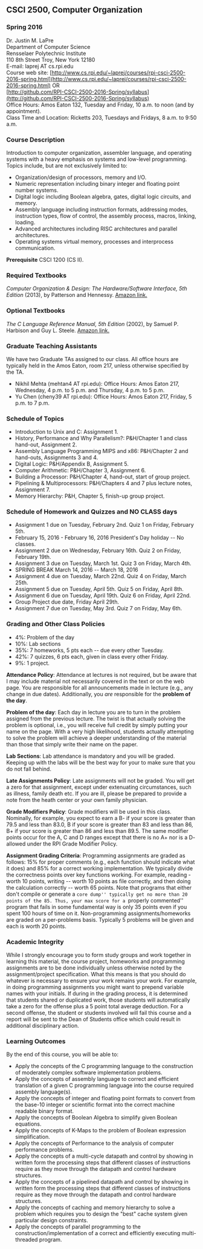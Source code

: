 ## CSCI 2500, Computer Organization
### Spring 2016

Dr. Justin M. LaPre  
Department of Computer Science  
Rensselaer Polytechnic Institute  
110 8th Street Troy, New York 12180  
E-mail: laprej AT cs.rpi.edu  
Course web site: [http://www.cs.rpi.edu/~laprej/courses/rpi-csci-2500-2016-spring.html](http://www.cs.rpi.edu/~laprej/courses/rpi-csci-2500-2016-spring.html) OR  
[http://github.com/RPI-CSCI-2500-2016-Spring/syllabus](http://github.com/RPI-CSCI-2500-2016-Spring/syllabus)  
Office Hours: Amos Eaton 132, Tuesday and Friday, 10 a.m. to noon (and by appointment).  
Class Time and Location: Ricketts 203, Tuesdays and Fridays, 8 a.m. to 9:50 a.m.

### Course Description
Introduction to computer organization, assembler language, and operating
systems with a heavy emphasis on systems and low-level programming. Topics
include, but are not exclusively limited to:

* Organization/design of processors, memory and I/O.
* Numeric representation including binary integer and floating point number systems.
* Digital logic including Boolean algebra, gates, digital logic circuits, and memory.
* Assembly language including instruction formats, addressing modes, instruction types, flow of control, the assembly process, macros, linking, loading.
* Advanced architectures including RISC architectures and parallel architectures.
* Operating systems virtual memory, processes and interprocess communication.

**Prerequisite** CSCI 1200 (CS II).

### Required Textbooks

*Computer Organization & Design: The Hardware/Software Interface, 5th Edition* (2013), by Patterson and Hennessy.
[Amazon link.](http://amzn.com/0124077269)

### Optional Textbooks

*The C Language Reference Manual, 5th Edition* (2002), by Samuel P. Harbison and Guy L. Steele.
[Amazon link.](http://amzn.com/013089592X)

### Graduate Teaching Assistants
We have two Graduate TAs assigned to our class.
All office hours are typically held in the Amos Eaton, room 217, unless otherwise specified by the TA.

* Nikhil Mehta (mehtan4 AT rpi.edu): Office Hours: Amos Eaton 217, Wednesday, 4 p.m. to 5 p.m. and Thursday, 4 p.m. to 5 p.m.
* Yu Chen (cheny39 AT rpi.edu): Office Hours: Amos Eaton 217, Friday, 5 p.m. to 7 p.m.

### Schedule of Topics

* Introduction to Unix and C: Assignment 1.
* History, Performance and Why Parallelism?: P&H/Chapter 1 and class hand-out, Assignment 2.
* Assembly Language Programming MIPS and x86: P&H/Chapter 2 and hand-outs, Assignments 3 and 4.
* Digital Logic: P&H/Appendix B, Assignment 5.
* Computer Arithmetic: P&H/Chapter 3, Assignment 6.
* Building a Processor: P&H/Chapter 4, hand-out,  start of group project.
* Pipelining & Multiprocessors: P&H/Chapters 4 and 7 plus lecture notes, Assignment 7.
* Memory Hierarchy: P&H, Chapter 5, finish-up group project.

### Schedule of Homework and Quizzes and NO CLASS days

* Assignment 1 due on Tuesday, February 2nd.  Quiz 1 on Friday, February 5th.
* February 15, 2016 - February 16, 2016	President's Day holiday -- No classes.
* Assignment 2 due on Wednesday, February 16th.  Quiz 2 on Friday, February 19th.
* Assignment 3 due on Tuesday, March 1st.  Quiz 3 on Friday, March 4th.
* SPRING BREAK March 14, 2016 -- March 18, 2016
* Assignment 4 due on Tuesday, March 22nd.  Quiz 4 on Friday, March 25th.
* Assignment 5 due on Tuesday, April 5th.  Quiz 5 on Friday, April 8th.
* Assignment 6 due on Tuesday, April 19th.  Quiz 6 on Friday, April 22nd.
* Group Project due date, Friday April 29th.
* Assignment 7 due on Tuesday, May 3rd.  Quiz 7 on Friday, May 6th.

### Grading and Other Class Policies

*  4%: Problem of the day
*  10%: Lab sections
*  35%: 7 homeworks, 5 pts each -- due every other Tuesday.
*  42%: 7 quizzes, 6 pts each, given in class every other Friday.
*   9%: 1 project.

**Attendance Policy**: Attendance at lectures is not required, but
be aware that I may include material not necessarily covered in the
text or on the web page.  You are responsible for all announcements
made in lecture (e.g., any change in due dates).
Additionally, you *are* responsible for the **problem of the day**.

**Problem of the day**: Each day in lecture you are to turn in the problem assigned from the previous lecture.
The twist is that actually solving the problem is optional, i.e., you will receive full credit by simply putting your name on the page.
With a very high likelihood, students actually attempting to solve the problem will achieve a deeper understanding of the material than those that simply write their name on the paper.

**Lab Sections**: Lab attendance is mandatory and you will be graded.
Keeping up with the labs will be the best way for your to make sure that you do not fall behind.

**Late Assignments Policy**: Late assignments will not be
graded. You will get a zero for that assignment, except under
extenuating circumstances, such as illness, family death etc. If you
are ill, please be prepared to provide a note from the heath center or
your own family physician.

**Grade Modifiers Policy**: Grade modifiers will be used in this
class. Nominally, for example, you expect to earn a B- if your score
is greater than 79.5 and less than 83.0, B if your score is greater
than 83 and less than 86, B+ if your score is greater than 86 and less
than 89.5. The same modifier points occur for the A, C and D ranges
except that there is no A+ nor is a D- allowed under the RPI Grade
Modifier Policy.

**Assignment Grading Criteria**: Programming assignments are graded
as follows: 15% for proper comments (e.g., each function should
indicate what it does) and 85% for a correct working
implementation. We typically divide the correctness points over key
functions working. For example, reading - worth 10 points,
writing -- worth 10 points as file correctly, and then doing the
calculation correctly -- worth 65 points. Note that programs that
either don't compile or generate a ``core dump'' typically get no more
than 20 points of the 85. Thus, your max score for a ``properly
commented'' program that fails in some fundamental way is only 35
points even if you spent 100 hours of time on it.  Non-programming
assignments/homeworks are graded on a per-problems basis. Typically 5
problems will be given and each is worth 20 points.

### Academic Integrity

While I strongly encourage you to form study groups and work
together in learning this material, the course project, homeworks and
programming assignments are to be done individually unless otherwise
noted by the assignment/project specification. What this means is that
you should do whatever is necessary to ensure your work remains your
work. For example, in doing programming assignments you might want to
prepend variable names with your initials. If during in the grading
process, it is determined that students shared or duplicated work,
those students will automatically take a zero for the offense plus a 5
point total average deduction. For a second offense, the student or
students involved will fail this course and a report will be sent to
the Dean of Students office which could result in additional
disciplinary action.

### Learning Outcomes
By the end of this course, you will be able to:

* Apply the concepts of the C programming language to the
construction of moderately complex software implementation problems.
* Apply the concepts of assembly language to correct and efficient translation
of a given C programming language into the course required assembly language(s).
* Apply the concepts of integer and floating point formats to convert
from the base-10 integer or scientific format into the correct machine
readable binary format.
* Apply the concepts of Boolean Algebra to simplify given Boolean equations.
* Apply the concepts of K-Maps to the problem of Boolean expression simplification.
* Apply the concepts of Performance to the analysis of computer performance problems.
* Apply the concepts of a multi-cycle datapath and control by showing in
written form the processing steps that different classes of
instructions require as they move through the datapath and control
hardware structures.
* Apply the concepts of a pipelined datapath and control by showing in
written form the processing steps that different classes of
instructions require as they move through the datapath and control
hardware structures.
* Apply the concepts of caching and memory hierarchy to solve a problem which
requires you to design the "best" cache system given particular
design constraints.
* Apply the concepts of parallel programming to the construction/implementation
of a correct and efficiently executing multi-threaded program.
